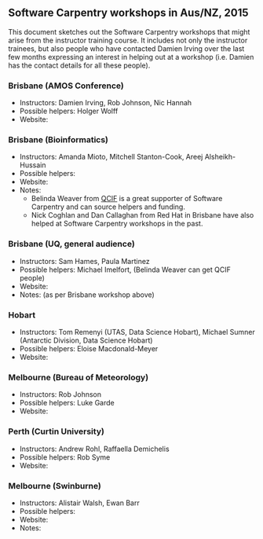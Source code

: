 ## Software Carpentry workshops in Aus/NZ, 2015

This document sketches out the Software Carpentry workshops that might arise from the instructor training course.
It includes not only the instructor trainees, but also people who have contacted Damien Irving over the last few
months expressing an interest in helping out at a workshop (i.e. Damien has the contact details for all these people).

### Brisbane (AMOS Conference)

* Instructors: Damien Irving, Rob Johnson, Nic Hannah  
* Possible helpers: Holger Wolff  
* Website:   

### Brisbane (Bioinformatics)

* Instructors: Amanda Mioto, Mitchell Stanton-Cook, Areej Alsheikh-Hussain
* Possible helpers:  
* Website:
* Notes: 
   * Belinda Weaver from [QCIF](http://www.qcif.edu.au/) is a great supporter of Software Carpentry and can source helpers and funding. 
   * Nick Coghlan and Dan Callaghan from Red Hat in Brisbane have also helped at Software Carpentry workshops in the past.  

### Brisbane (UQ, general audience)

* Instructors: Sam Hames, Paula Martinez  
* Possible helpers: Michael Imelfort, (Belinda Weaver can get QCIF people)  
* Website:
* Notes: (as per Brisbane workshop above)

### Hobart

* Instructors: Tom Remenyi (UTAS, Data Science Hobart), Michael Sumner (Antarctic Division, Data Science Hobart)  
* Possible helpers: Eloise Macdonald-Meyer  
* Website:  

### Melbourne (Bureau of Meteorology)

* Instructors: Rob Johnson  
* Possible helpers: Luke Garde  
* Website:  

### Perth (Curtin University)

* Instructors: Andrew Rohl, Raffaella Demichelis
* Possible helpers: Rob Syme
* Website:

### Melbourne (Swinburne)

* Instructors: Alistair Walsh, Ewan Barr
* Possible helpers:
* Website:
* Notes: 












